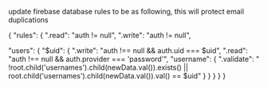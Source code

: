 update firebase database rules to be as following, this will protect email duplications

{
"rules": {
".read": "auth != null",
".write": "auth != null",

"users": {
"$uid": {
".write": "auth !== null && auth.uid === $uid",
".read": "auth !== null && auth.provider === 'password'",
"username": {
".validate": "
!root.child('usernames').child(newData.val()).exists() ||
root.child('usernames').child(newData.val()).val() == $uid"
}
}
}
}
}
